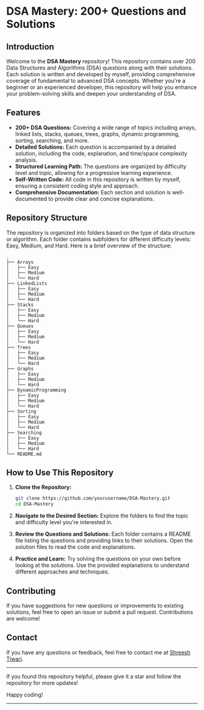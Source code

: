 # DSA Mastery: 200+ Questions and Solutions

## Introduction

Welcome to the **DSA Mastery** repository! This repository contains over 200 Data Structures and Algorithms (DSA) questions along with their solutions. Each solution is written and developed by myself, providing comprehensive coverage of fundamental to advanced DSA concepts. Whether you're a beginner or an experienced developer, this repository will help you enhance your problem-solving skills and deepen your understanding of DSA.

## Features

- **200+ DSA Questions:** Covering a wide range of topics including arrays, linked lists, stacks, queues, trees, graphs, dynamic programming, sorting, searching, and more.
- **Detailed Solutions:** Each question is accompanied by a detailed solution, including the code, explanation, and time/space complexity analysis.
- **Structured Learning Path:** The questions are organized by difficulty level and topic, allowing for a progressive learning experience.
- **Self-Written Code:** All code in this repository is written by myself, ensuring a consistent coding style and approach.
- **Comprehensive Documentation:** Each section and solution is well-documented to provide clear and concise explanations.

## Repository Structure

The repository is organized into folders based on the type of data structure or algorithm. Each folder contains subfolders for different difficulty levels: Easy, Medium, and Hard. Here is a brief overview of the structure:

```
.
├── Arrays
│   ├── Easy
│   ├── Medium
│   └── Hard
├── LinkedLists
│   ├── Easy
│   ├── Medium
│   └── Hard
├── Stacks
│   ├── Easy
│   ├── Medium
│   └── Hard
├── Queues
│   ├── Easy
│   ├── Medium
│   └── Hard
├── Trees
│   ├── Easy
│   ├── Medium
│   └── Hard
├── Graphs
│   ├── Easy
│   ├── Medium
│   └── Hard
├── DynamicProgramming
│   ├── Easy
│   ├── Medium
│   └── Hard
├── Sorting
│   ├── Easy
│   ├── Medium
│   └── Hard
├── Searching
│   ├── Easy
│   ├── Medium
│   └── Hard
└── README.md
```

## How to Use This Repository

1. **Clone the Repository:**
   ```bash
   git clone https://github.com/yourusername/DSA-Mastery.git
   cd DSA-Mastery
   ```

2. **Navigate to the Desired Section:**
   Explore the folders to find the topic and difficulty level you're interested in.

3. **Review the Questions and Solutions:**
   Each folder contains a README file listing the questions and providing links to their solutions. Open the solution files to read the code and explanations.

4. **Practice and Learn:**
   Try solving the questions on your own before looking at the solutions. Use the provided explanations to understand different approaches and techniques.

## Contributing

If you have suggestions for new questions or improvements to existing solutions, feel free to open an issue or submit a pull request. Contributions are welcome!

## Contact

If you have any questions or feedback, feel free to contact me at [Shreesh Tiwari](mailto:your-shreesht366@gmail.com).


---

If you found this repository helpful, please give it a star and follow the repository for more updates!

Happy coding!

---

